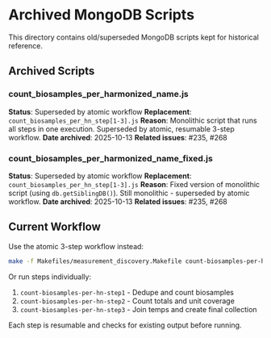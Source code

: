 # Archived MongoDB Scripts

This directory contains old/superseded MongoDB scripts kept for historical reference.

## Archived Scripts

### count_biosamples_per_harmonized_name.js
**Status**: Superseded by atomic workflow
**Replacement**: `count_biosamples_per_hn_step[1-3].js`
**Reason**: Monolithic script that runs all steps in one execution. Superseded by atomic, resumable 3-step workflow.
**Date archived**: 2025-10-13
**Related issues**: #235, #268

### count_biosamples_per_harmonized_name_fixed.js
**Status**: Superseded by atomic workflow
**Replacement**: `count_biosamples_per_hn_step[1-3].js`
**Reason**: Fixed version of monolithic script (using `db.getSiblingDB()`). Still monolithic - superseded by atomic workflow.
**Date archived**: 2025-10-13
**Related issues**: #235, #268

## Current Workflow

Use the atomic 3-step workflow instead:

```bash
make -f Makefiles/measurement_discovery.Makefile count-biosamples-per-harmonized-name-atomic
```

Or run steps individually:
1. `count-biosamples-per-hn-step1` - Dedupe and count biosamples
2. `count-biosamples-per-hn-step2` - Count totals and unit coverage
3. `count-biosamples-per-hn-step3` - Join temps and create final collection

Each step is resumable and checks for existing output before running.
